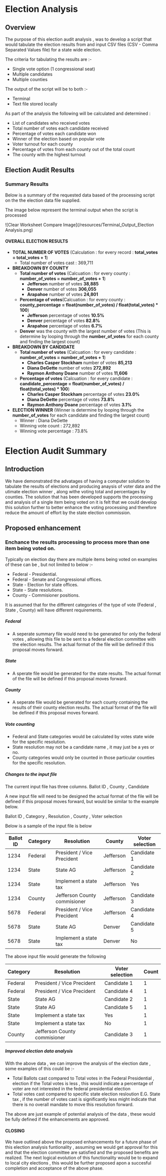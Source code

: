 # Election Analysis

## Overview

The purpose of this election audit analysis , was to develop a script that would tabulate the election results from and input CSV files (CSV - Comma Separated Values file) for a state wide election. 

The criteria for tabulating the results are :- 
- Single vote option (1 congressional seat)
- Multiple candidates
- Multiple counties

The output of the script will be to both :- 
- Terminal 
- Text file stored locally

As part of the analysis the following will be calculated and determined :
- List of candidates who received votes
- Total number of votes each candidate received
- Percentage of votes each candidate won
- Winner of the election based on popular vote
- Voter turnout for each county
- Percentage of votes from each county out of the total count
- The county with the highest turnout

## Election Audit Results

### Summary Results

Below is a summary of the requested data based of the processing script on the the election data file supplied.

The image below represent the terminal output when the script is processed

![Clear Worksheet Compare Image](/resources/Terminal_Output_Election Analysis.png)

#### OVERALL ELECTION RESULTS

  - __TOTAL NUMBER OF VOTES__ (Calculation : for every record : __total_votes = total_votes + 1__)
    - Total number of votes cast : 369,711
  - __BREAKDOWN BY COUNTY__
    - __Total number of votes__ (Calcuation : for every county : __number_of_votes = number_of_votes + 1__)
      - __Jefferson__ number of votes __38,885__
      - __Denver__ number of votes __306,055__
      - __Arapahoe__ number of votes __24,801__
    - __Percentage of votes__(Calcuation : for every county : __county_percentage = float(number_of_votes) / float(total_votes) * 100__)
      - __Jefferson__ percentage of votes __10.5%__
      - __Denver__ percentage of votes __82.8%__
      - __Arapahoe__ percentage of votes __6.7%__
    - __Denver__ was the county with the largest number of votes (This is determine by looping through the __number_of_votes__ for each county and finding the largest count)
  - __BREAKDOWN BY CANDIDATE__
    - __Total number of votes__ (Calcuation : for every candidate : __number_of_votes = number_of_votes + 1__)
      - __Charles Casper Stockham__ number of votes __85,213__
      - __Diana DeGette__ number of votes __272,892__
      - __Raymon Anthony Doane__ number of votes __11,606__
    - __Percentage of votes__ (Calcuation : for every candidate : __candidate_percentage = float(number_of_votes) / float(total_votes) * 100__)
      - __Charles Casper Stockham__ percentage of votes __23.0%__
      - __Diana DeGette__ percentage of votes __73.8%__
      - __Raymon Anthony Doane__ percentage of votes __3.1%__
- __ELECTION WINNER__ (Winner is determine by looping through the __number_of_votes__ for each candidate and finding the largest count)
    - Winner : Diana DeGette
    - Winning vote count : 272,892 
    - Winning vote percentage : 73.8%

# Election Audit Summary

## Introduction

We have demonstrated the advatages of having a computer solution to tabulate the results of elections and producing anaysis of voter data and the utimate election winner , along withe voting total and percentages by counties. The solution that has been developed supports the processing and analysis of a single item being voted on it is felt that we could develop this solution further to better enhance the voting processing and therefore reduce the amount of effort by the state election commission.

## Proposed enhancement

### Enchance the results processing to process more than one item being voted on.

Typically on election day there are multiple items being voted on examples of these can be , but not limited to below :- 
- Federal - Presidential.
- Federal - Senate and Congressional offices.
- State   - Election for state offices.
- State   - State resolutions.
- County  - Commisioner positions.

It is assumed that for the different categories of the type of vote (Federal , State , County) will have different requirements.

##### Federal
- A seperate summary file would need to be generated for only the federal votes , allowing this file to be sent to a federal election committee with the election results. The actual format of the file will be defined if this proposal moves forward.

##### State
- A sperate file would be generated for the state results. The actual format of the file will be defined if this proposal moves forward.

##### County
- A seperate file would be generated for each county containing the results of their county election results. The actual format of the file will be defined if this proposal moves forward.

##### Vote counting
- Federal and State categories would be calculated by votes state wide for the specific resolution.
- State resolution may not be a candidate name , it may just be a yes or no.
- County categories would only be counted in those particular counties for the specific resolution.

##### Changes to the input file
The current input file has three columns.
Ballot ID , County , Candidate

A new input file will need to be designed the actual format of the file will be defined if this proposal moves forward, but would be similar to the example below. 

Ballot ID , Category , Resolution , County , Voter selection

Below is a sample of the input file is below

Ballot ID | Category | Resolution | County | Voter selection|
------|--------|--------|--------|--------|
1234|Federal|President / Vice Precident|Jefferson|Candidate 1|
1234|State|State AG|Jefferson|Candidate 2|
1234|State|Implement a state tax|Jefferson|Yes|
1234|County|Jefferson County commisioner|Jefferson|Candidate 3|
5678|Federal|President / Vice Precident|Jefferson|Candidate 4|
5678|State|State AG|Denver|Candidate 5|
5678|State|Implement a state tax|Denver|No|

The above input file would generate the following

Category | Resolution | Voter selection |Count|
--------|--------|--------|--------|
Federal|President / Vice Precident|Candidate 1|1|
Federal|President / Vice Precident|Candidate 4|1|
State|State AG|Candidate 2|1|
State|State AG|Candidate 5|1|
State|Implement a state tax|Yes|1|
State|Implement a state tax|No|1|
County|Jefferson County commisioner|Candidate 3|1|

##### Improved election data analysis

With the above data , we can improve the analysis of the election date , some examples of this could be :- 

- Total Ballots cast compared to Total votes in the Federal Presidential , election if the Total votes is less , this would indicate a percentage of voter are not interested in the federal presidential election
- Total votes cast compared to specific state election resloution E.G. State tax , if the number of votes cast is significantly less might indicate that there is no overall mandate to move this resolution forward.

The above are just example of potential analysis of the data , these would be fully defined if the enhancements are approved.

#### CLOSING

We have outlined above the proposed enhancements for a future phase of this election analysis funtionality , assuming we would get approval for this and that the election committee are satisfied and the proposed benefits are realized. The next logical evolution of this functionality would be to expand to local city elections , this would be further proposed apon a succesful completion and acceptance of the above phase.
